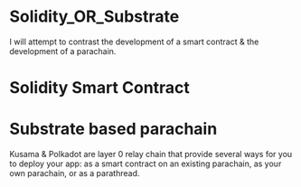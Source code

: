 # Solidity_OR_Substrate
I will attempt to contrast the development of a smart contract &amp; the development of a parachain.

# Solidity Smart Contract












# Substrate based parachain
Kusama & Polkadot are layer 0 relay chain that provide several ways for you to deploy your app: as a smart contract on an existing parachain, as your own parachain, or as a parathread. 
